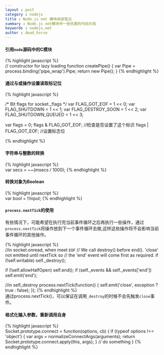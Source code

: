 ```yaml
---
layout : post
category : nodejs 
title : Node.js net 模块阅读笔记
summary : Node.js net模块中一些优美的代码片段  
keywords : nodejs,net
author : dead_horse
---
```


 #### 引用`node`源码中的C模块   

{% highlight javascript %}   
// constructor for lazy loading
function createPipe() {
  var Pipe = process.binding('pipe_wrap').Pipe;
  return new Pipe();
}
{% endhighlight %}   

 #### 通过与或操作设置读取标记位   

{% highlight javascript %}   

/* Bit flags for socket._flags */
var FLAG_GOT_EOF = 1 << 0;
var FLAG_SHUTDOWN = 1 << 1;
var FLAG_DESTROY_SOON = 1 << 2;
var FLAG_SHUTDOWN_QUEUED = 1 << 3;

var flags = 0;
flags & FLAG_GOT_EOF; //检查是否设置了这个标识
flags | FLAG_GOT_EOF; //设置标志位

{% endhighlight %}   


 #### 字符串与整数的转换   

{% highlight javascript %}   
var secs = ~~(msecs / 1000);
{% endhighlight %}   

 #### 转换对象为Boolean  

{% highlight javascript %}   
var bool = !!input;
{% endhighlight %}   

 #### `process.nextTick`的使用  
有些情况下，可能希望在执行完当前事件循环之后再执行一些操作，通过`process.nextTick`将操作放到下一个事件循环去做,这样这些操作将不会影响当前事件循环的其他操作。  

{% highlight javascript %}   
//in socket.onread, when meet `EOF` 
// We call destroy() before end(). 'close' not emitted until nextTick so
// the 'end' event will come first as required.
if (!self.writable) self._destroy();

if (!self.allowHalfOpen) self.end();
if (self._events && self._events['end']) self.emit('end');

//in self_destroy
process.nextTick(function() {
  self.emit('close', exception ? true : false);
});
{% endhighlight %}   
通过process.nextTick()，可以保证在调用`_destroy`的时候不会先触发`close`事件。   

 #### 格式化输入参数，重新调用自身   

{% highlight javascript %}   
Socket.prototype.connect = function(options, cb) {
  if (typeof options !== 'object') {
    var args = normalizeConnectArgs(arguments);
    return Socket.prototype.connect.apply(this, args);
  }
  // do something
}
{% endhighlight %}   